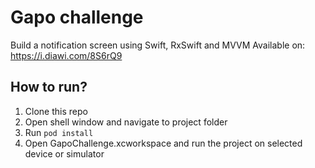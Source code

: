 #  Gapo challenge
Build a notification screen using Swift, RxSwift and MVVM
Available on: https://i.diawi.com/8S6rQ9
## How to run?
1. Clone this repo
2. Open shell window and navigate to project folder
3. Run ```pod install```
4. Open GapoChallenge.xcworkspace and run the project on selected device or simulator
